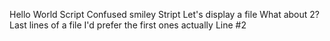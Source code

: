 Hello World Script
Confused smiley Stript
Let's display a file
What about 2?
Last lines of a file
I'd prefer the first ones actually
Line #2
